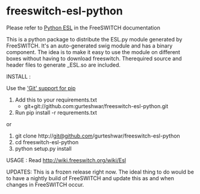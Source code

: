 freeswitch-esl-python
=====================

Please refer to [Python ESL](http://wiki.freeswitch.org/wiki/Python_ESL) in the FreeSWITCH documentation

This is a python package to distribute the ESL.py module generated by FreeSWITCH. It's an auto-generated swig module and has a binary component. The idea is to make it easy to use the module on different boxes without having to download freeswitch. Therequired source and header files to generate _ESL.so are included.

INSTALL :

Use the ['Git' support for pip](http://www.pip-installer.org/en/latest/requirements.html#git)

1. Add this to your requirements.txt
    - git+git://github.com:gurteshwar/freeswitch-esl-python.git 
2. Run pip install -r requrements.txt

or

1. git clone http://git@github.com/gurteshwar/freeswitch-esl-python
2. cd freeswitch-esl-python
3. python setup.py install

USAGE : Read http://wiki.freeswitch.org/wiki/Esl

UPDATES: This is a frozen release right now. The ideal thing to do would be to have a nightly build of FreeSWITCH and update this as and when changes in FreeSWITCH occur.
